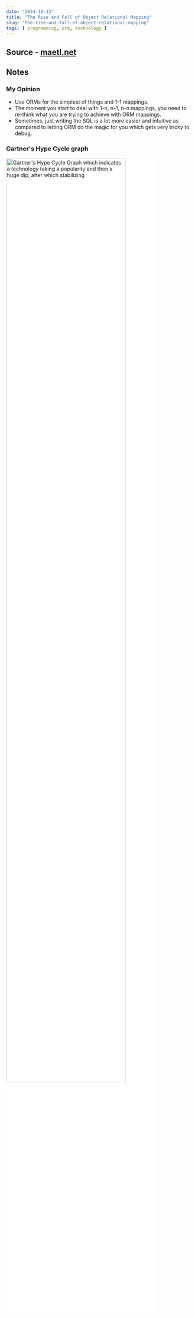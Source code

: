 ```yaml
---
date: "2024-10-13"
title: "The Rise and Fall of Object Relational Mapping"
slug: "the-rise-and-fall-of-object-relational-mapping"
tags: [ programming, orm, technology ]
---
```




## Source - [maetl.net][1]

## Notes

### My Opinion

* Use ORMs for the simplest of things and 1-1 mappings.
* The moment you start to deal with 1-n, n-1, n-n mappings, you need to re-think what you are trying to achieve with ORM mappings.
* Sometimes, just writing the SQL is a lot more easier and intuitive as compared to letting ORM do the magic for you which gets very tricky to debug.

### Gartner's Hype Cycle graph

<img src="https://maetl.net/img/talks/rise-and-fall-of-orm/hype-cycle-chart.png" alt="Gartner's Hype Cycle Graph which indicates a technology taking a popularity and then a huge dip, after which stabilizing" class="image-center" style="background-color: white; width: 80%" />



  [1]: https://maetl.net/talks/rise-and-fall-of-orm
  [2]: https://maetl.net/img/talks/rise-and-fall-of-orm/hype-cycle-chart.png
